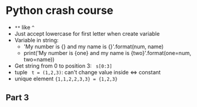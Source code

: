 # Python crash course
- ``` ** ``` like ```^```
- Just accept lowercase for first letter when create variable
- Variable in string:
    - 'My number is {} and my name is {}'.format(num, name)
    - print('My number is {one} and my name is {two}'.format(one=num, two=name))
- Get string from 0 to position 3:  ``` s[0:3]```
- tuple ``` t = (1,2,3)```: can't change value inside <=> constant
- unique element ```{1,1,2,2,3,3} = {1,2,3}```
## Part 3
